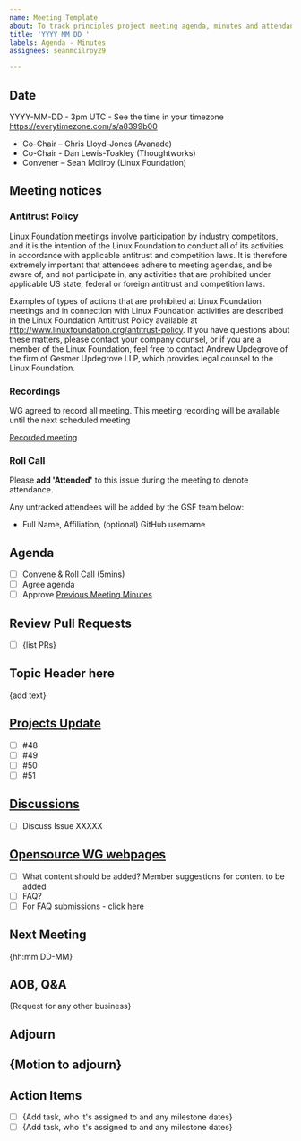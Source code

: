 ```yaml
---
name: Meeting Template
about: To track principles project meeting agenda, minutes and attendance
title: 'YYYY MM DD '
labels: Agenda - Minutes
assignees: seanmcilroy29

---
```


## Date
YYYY-MM-DD - 3pm UTC - See the time in your timezone https://everytimezone.com/s/a8399b00

- Co-Chair – Chris Lloyd-Jones (Avanade)
- Co-Chair - Dan Lewis-Toakley (Thoughtworks)
- Convener – Sean Mcilroy (Linux Foundation) 

## Meeting notices

### Antitrust Policy
Linux Foundation meetings involve participation by industry competitors, and it is the intention of the Linux Foundation to conduct all of its activities in accordance with applicable antitrust and competition laws. It is therefore extremely important that attendees adhere to meeting agendas, and be aware of, and not participate in, any activities that are prohibited under applicable US state, federal or foreign antitrust and competition laws.

Examples of types of actions that are prohibited at Linux Foundation meetings and in connection with Linux Foundation activities are described in the Linux Foundation Antitrust Policy available at http://www.linuxfoundation.org/antitrust-policy. If you have questions about these matters, please contact your company counsel, or if you are a member of the Linux Foundation, feel free to contact Andrew Updegrove of the firm of Gesmer Updegrove LLP, which provides legal counsel to the Linux Foundation.

### Recordings
WG agreed to record all meeting. This meeting recording will be available until the next scheduled meeting

[Recorded meeting](https://docs.google.com/document/d/1UtblxKGyDdg5oNv4IwOHeMxmrQUvNHqdIBfE8RPnGbA/edit)

### Roll Call 
Please **add 'Attended'** to this issue during the meeting to denote attendance.

Any untracked attendees will be added by the GSF team below:
- Full Name, Affiliation, (optional) GitHub username

## Agenda
- [ ] Convene & Roll Call (5mins)
- [ ] Agree agenda
- [ ] Approve [Previous Meeting Minutes](https://github.com/Green-Software-Foundation/opensource-wg/issues?q=is%3Aopen+is%3Aissue+label%3A%22Agenda+-+Minutes%22)

## Review Pull Requests
- [ ] {list PRs}

## Topic Header here
{add text}

## [Projects Update](https://github.com/Green-Software-Foundation/opensource_wg/issues?q=is%3Aopen+is%3Aissue+label%3A%22Project+Update%22)
  - [ ] #48
  - [ ] #49
  - [ ] #50
  - [ ] #51

## [Discussions](https://github.com/Green-Software-Foundation/opensource_wg/discussions)
- [ ] Discuss Issue XXXXX

## [Opensource WG webpages](https://opensource.greensoftware.foundation/) 
- [ ] What content should be added?  Member suggestions for content to be added
- [ ] FAQ?
- [ ] For FAQ submissions - [click here](https://github.com/Green-Software-Foundation/opensource_wg/issues/new/choose)

## Next Meeting
{hh:mm DD-MM}

## AOB, Q&A 
{Request for any other business}

## Adjourn 
{Motion to adjourn}
-----------
## Action Items
- [ ] {Add task, who it's assigned to and any milestone dates}
- [ ] {Add task, who it's assigned to and any milestone dates}
